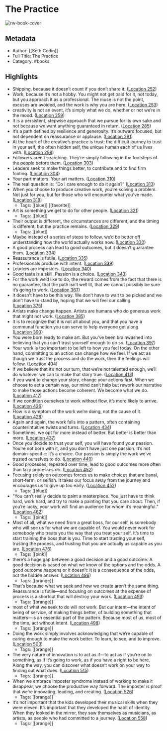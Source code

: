 # The Practice

![rw-book-cover](https://m.media-amazon.com/images/I/81xUsuyFvbL._SY160.jpg)

## Metadata
- Author: [[Seth Godin]]
- Full Title: The Practice
- Category: #books

## Highlights
- Shipping, because it doesn’t count if you don’t share it. ([Location 252](https://readwise.io/to_kindle?action=open&asin=B088QLT891&location=252))
- Work, because it’s not a hobby. You might not get paid for it, not today, but you approach it as a professional. The muse is not the point, excuses are avoided, and the work is why you are here. ([Location 253](https://readwise.io/to_kindle?action=open&asin=B088QLT891&location=253))
- creativity is not an event, it’s simply what we do, whether or not we’re in the mood. ([Location 259](https://readwise.io/to_kindle?action=open&asin=B088QLT891&location=259))
- It is a persistent, stepwise approach that we pursue for its own sake and not because we want anything guaranteed in return. ([Location 285](https://readwise.io/to_kindle?action=open&asin=B088QLT891&location=285))
- It’s a path defined by resilience and generosity. It’s outward focused, but not dependent on reassurance or applause. ([Location 291](https://readwise.io/to_kindle?action=open&asin=B088QLT891&location=291))
- At the heart of the creative’s practice is trust: the difficult journey to trust in your self, the often hidden self, the unique human each of us lives with. ([Location 298](https://readwise.io/to_kindle?action=open&asin=B088QLT891&location=298))
- Followers aren’t searching. They’re simply following in the footsteps of the people before them. ([Location 303](https://readwise.io/to_kindle?action=open&asin=B088QLT891&location=303))
- Leaders seek to make things better, to contribute and to find firm footing. ([Location 304](https://readwise.io/to_kindle?action=open&asin=B088QLT891&location=304))
- Your part matters. Your art matters. ([Location 310](https://readwise.io/to_kindle?action=open&asin=B088QLT891&location=310))
- The real question is: “Do I care enough to do it again?” ([Location 313](https://readwise.io/to_kindle?action=open&asin=B088QLT891&location=313))
- When you choose to produce creative work, you’re solving a problem. Not just for you, but for those who will encounter what you’ve made. ([Location 319](https://readwise.io/to_kindle?action=open&asin=B088QLT891&location=319))
    - Tags: [[blue]] [[favorite]] 
- Art is something we get to do for other people. ([Location 321](https://readwise.io/to_kindle?action=open&asin=B088QLT891&location=321))
    - Tags: [[blue]] 
- Their output is different, the circumstances are different, and the timing is different, but the practice remains. ([Location 329](https://readwise.io/to_kindle?action=open&asin=B088QLT891&location=329))
    - Tags: [[blue]] 
- Maybe instead of a series of steps to follow, we’d be better off understanding how the world actually works now. ([Location 330](https://readwise.io/to_kindle?action=open&asin=B088QLT891&location=330))
- A good process can lead to good outcomes, but it doesn’t guarantee them. ([Location 334](https://readwise.io/to_kindle?action=open&asin=B088QLT891&location=334))
- Reassurance is futile. ([Location 335](https://readwise.io/to_kindle?action=open&asin=B088QLT891&location=335))
- Professionals produce with intent. ([Location 339](https://readwise.io/to_kindle?action=open&asin=B088QLT891&location=339))
- Leaders are imposters. ([Location 340](https://readwise.io/to_kindle?action=open&asin=B088QLT891&location=340))
- Good taste is a skill. Passion is a choice. ([Location 343](https://readwise.io/to_kindle?action=open&asin=B088QLT891&location=343))
- For the work we’d like to do, the reward comes from the fact that there is no guarantee, that the path isn’t well lit, that we cannot possibly be sure it’s going to work. ([Location 367](https://readwise.io/to_kindle?action=open&asin=B088QLT891&location=367))
- It doesn’t have to be this way. We don’t have to wait to be picked and we don’t have to stand by, hoping that we will feel our calling. ([Location 375](https://readwise.io/to_kindle?action=open&asin=B088QLT891&location=375))
- Artists make change happen. Artists are humans who do generous work that might not work. ([Location 385](https://readwise.io/to_kindle?action=open&asin=B088QLT891&location=385))
- It is to recognize that it is not all about you, and that you have a communal function you can serve to help everyone get along. ([Location 390](https://readwise.io/to_kindle?action=open&asin=B088QLT891&location=390))
- You were born ready to make art. But you’ve been brainwashed into believing that you can’t trust yourself enough to do so. ([Location 397](https://readwise.io/to_kindle?action=open&asin=B088QLT891&location=397))
- Your work is too important to be left to how you feel today. On the other hand, committing to an action can change how we feel. If we act as though we trust the process and do the work, then the feelings will follow. ([Location 404](https://readwise.io/to_kindle?action=open&asin=B088QLT891&location=404))
- If we believe that it’s not our turn, that we’re not talented enough, we’ll do whatever we can to make that story true. ([Location 413](https://readwise.io/to_kindle?action=open&asin=B088QLT891&location=413))
- If you want to change your story, change your actions first. When we choose to act a certain way, our mind can’t help but rework our narrative to make those actions become coherent. We become what we do. ([Location 417](https://readwise.io/to_kindle?action=open&asin=B088QLT891&location=417))
- If we condition ourselves to work without flow, it’s more likely to arrive. ([Location 426](https://readwise.io/to_kindle?action=open&asin=B088QLT891&location=426))
- Flow is a symptom of the work we’re doing, not the cause of it. ([Location 428](https://readwise.io/to_kindle?action=open&asin=B088QLT891&location=428))
- Again and again, the work falls into a pattern, often containing counterintuitive twists and turns. ([Location 434](https://readwise.io/to_kindle?action=open&asin=B088QLT891&location=434))
- Sometimes, we opt for more instead of better. But better is better than more. ([Location 437](https://readwise.io/to_kindle?action=open&asin=B088QLT891&location=437))
- Once you decide to trust your self, you will have found your passion. You’re not born with it, and you don’t have just one passion. It’s not domain-specific: it’s a choice. Our passion is simply the work we’ve trusted ourselves to do. ([Location 440](https://readwise.io/to_kindle?action=open&asin=B088QLT891&location=440))
- Good processes, repeated over time, lead to good outcomes more often than lazy processes do. ([Location 452](https://readwise.io/to_kindle?action=open&asin=B088QLT891&location=452))
- Focusing solely on outcomes forces us to make choices that are banal, short-term, or selfish. It takes our focus away from the journey and encourages us to give up too early. ([Location 452](https://readwise.io/to_kindle?action=open&asin=B088QLT891&location=452))
    - Tags: [[blue]] 
- “You can’t really decide to paint a masterpiece. You just have to think hard, work hard, and try to make a painting that you care about. Then, if you’re lucky, your work will find an audience for whom it’s meaningful.” ([Location 462](https://readwise.io/to_kindle?action=open&asin=B088QLT891&location=462))
    - Tags: [[pink]] 
- Most of all, what we need from a great boss, for our self, is somebody who will see us for what we are capable of. You would never work for somebody who treats you the way that you treat your self. It’s time to start training the boss that is you. Time to start trusting your self, trusting the process, and trusting that you are actually as capable as you are. ([Location 476](https://readwise.io/to_kindle?action=open&asin=B088QLT891&location=476))
    - Tags: [[pink]] 
- there’s a huge gap between a good decision and a good outcome. A good decision is based on what we know of the options and the odds. A good outcome happens or it doesn’t: it is a consequence of the odds, not the hidden answer. ([Location 486](https://readwise.io/to_kindle?action=open&asin=B088QLT891&location=486))
    - Tags: [[orange]] 
- That’s because what we seek and how we create aren’t the same thing. Reassurance is futile—and focusing on outcomes at the expense of process is a shortcut that will destroy your work. ([Location 493](https://readwise.io/to_kindle?action=open&asin=B088QLT891&location=493))
    - Tags: [[orange]] 
- most of what we seek to do will not work. But our intent—the intent of being of service, of making things better, of building something that matters—is an essential part of the pattern. Because most of us, most of the time, act without intent. ([Location 498](https://readwise.io/to_kindle?action=open&asin=B088QLT891&location=498))
    - Tags: [[orange]] 
- Doing the work simply involves acknowledging that we’re capable of caring enough to make the work better. To learn, to see, and to improve. ([Location 503](https://readwise.io/to_kindle?action=open&asin=B088QLT891&location=503))
    - Tags: [[orange]] 
- The very nature of innovation is to act as if—to act as if you’re on to something, as if it’s going to work, as if you have a right to be here. Along the way, you can discover what doesn’t work on your way to finding out what does. ([Location 515](https://readwise.io/to_kindle?action=open&asin=B088QLT891&location=515))
    - Tags: [[orange]] 
- When we embrace imposter syndrome instead of working to make it disappear, we choose the productive way forward. The imposter is proof that we’re innovating, leading, and creating. ([Location 526](https://readwise.io/to_kindle?action=open&asin=B088QLT891&location=526))
    - Tags: [[orange]] 
- It’s not important that the kids developed their musical skills when they were eleven. It’s important that they developed the habit of identity. When they looked in the mirror, they saw themselves as musicians, as artists, as people who had committed to a journey. ([Location 558](https://readwise.io/to_kindle?action=open&asin=B088QLT891&location=558))
    - Tags: [[orange]] 
